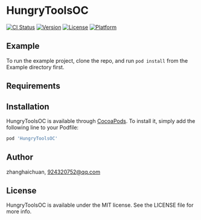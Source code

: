 # HungryToolsOC

[![CI Status](https://img.shields.io/travis/zhanghaichuan/HungryToolsOC.svg?style=flat)](https://travis-ci.org/zhanghaichuan/HungryToolsOC)
[![Version](https://img.shields.io/cocoapods/v/HungryToolsOC.svg?style=flat)](https://cocoapods.org/pods/HungryToolsOC)
[![License](https://img.shields.io/cocoapods/l/HungryToolsOC.svg?style=flat)](https://cocoapods.org/pods/HungryToolsOC)
[![Platform](https://img.shields.io/cocoapods/p/HungryToolsOC.svg?style=flat)](https://cocoapods.org/pods/HungryToolsOC)

## Example

To run the example project, clone the repo, and run `pod install` from the Example directory first.

## Requirements

## Installation

HungryToolsOC is available through [CocoaPods](https://cocoapods.org). To install
it, simply add the following line to your Podfile:

```ruby
pod 'HungryToolsOC'
```

## Author

zhanghaichuan, 924320752@qq.com

## License

HungryToolsOC is available under the MIT license. See the LICENSE file for more info.
